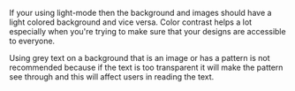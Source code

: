 If your using light-mode then the background and images should have a light colored background and vice versa. Color contrast helps a lot especially when you're trying to make sure that your designs are accessible to everyone.

Using grey text on a background that is an image or has a pattern is not recommended because if the text is too transparent it will make the pattern see through and this will affect users in reading the text.